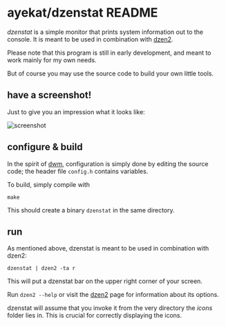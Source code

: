 ayekat/dzenstat README
======================


*dzenstat* is a simple monitor that prints system information out to the
console. It is meant to be used in combination with
<a href="http://github.com/robm/dzen/">dzen2</a>.

Please note that this program is still in early development, and meant to work
mainly for my own needs.

But of course you may use the source code to build your own little tools.


have a screenshot!
------------------

Just to give you an impression what it looks like:

![screenshot](http://ayekat.ch/img/host/screen_dzenstat.png)



configure & build
-----------------

In the spirit of <a href="http://dwm.suckless.org/">dwm</a>, configuration is
simply done by editing the source code; the header file <code>config.h</code>
contains variables.

To build, simply compile with

	make

This should create a binary <code>dzenstat</code> in the same directory.


run
---

As mentioned above, dzenstat is meant to be used in combination with dzen2:

	dzenstat | dzen2 -ta r

This will put a dzenstat bar on the upper right corner of your screen.

Run <code>dzen2 --help</code> or visit the
<a href="http://github.com/robm/dzen/">dzen2</a> page for information about its
options.

dzenstat will assume that you invoke it from the very directory the *icons*
folder lies in. This is crucial for correctly displaying the icons.

